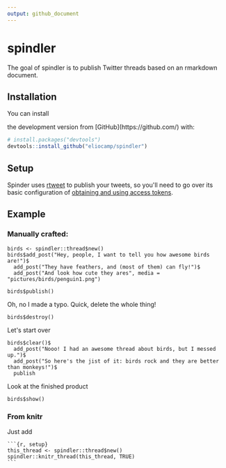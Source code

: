 ```yaml
---
output: github_document
---
```


# spindler

<!-- badges: start -->
<!-- badges: end -->

The goal of spindler is to publish Twitter threads based on an rmarkdown document. 

## Installation

You can install 

<!-- the released version of spindler from [CRAN](https://CRAN.R-project.org) with:

``` r
install.packages("spindler")
```

And  --> the development version from [GitHub](https://github.com/) with:

``` r
# install.packages("devtools")
devtools::install_github("eliocamp/spindler")
```

## Setup

Spinder uses [rtweet](https://rtweet.info) to publish your tweets, so you'll need to 
go over its basic configuration of [obtaining and using access tokens](https://rtweet.info/articles/auth.html).

## Example

### Manually crafted:

```{r, eval=FALSE}
birds <- spindler::thread$new()
birds$add_post("Hey, people, I want to tell you how awesome birds are!")$
  add_post("They have feathers, and (most of them) can fly!")$
  add_post("And look how cute they ares", media = "pictures/birds/penguin1.png")

birds$publish()
```

Oh, no I made a typo. Quick, delete the whole thing!
```{r, eval=FALSE}
birds$destroy()
```

Let's start over
```{r, eval=FALSE}
birds$clear()$
  add_post("Nooo! I had an awesome thread about birds, but I messed up.")$
  add_post("So here's the jist of it: birds rock and they are better than monkeys!")$
  publish
```

Look at the finished product
```{r, eval=FALSE}
birds$show()
```

### From knitr

Just add 

````
```{r, setup}
this_thread <- spindler::thread$new()
spindler::knitr_thread(this_thread, TRUE)
```
````
